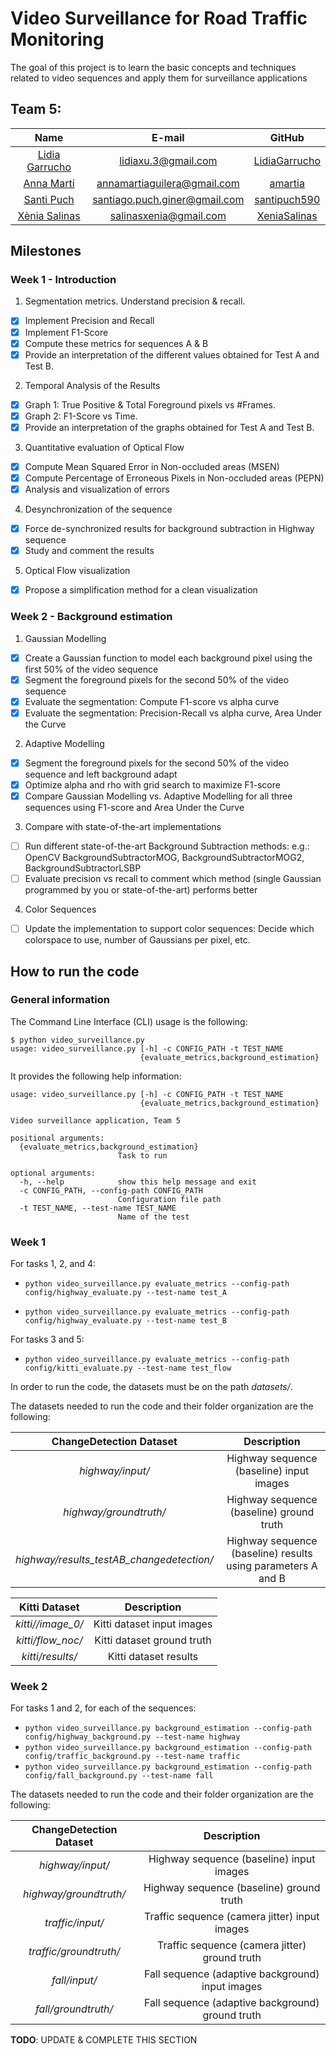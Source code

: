 # Video Surveillance for Road Traffic Monitoring

The goal of this project is to learn the basic concepts and techniques related to video sequences and apply them for surveillance applications

## Team 5:

| Name | E-mail | GitHub |
| :---: | :---: | :---: |
| [Lidia Garrucho](https://www.linkedin.com/in/lidia-garrucho-moras-77961a8a/) | lidiaxu.3@gmail.com | [LidiaGarrucho](https://github.com/LidiaGarrucho) |
| [Anna Martí](https://www.linkedin.com/in/annamartiaguilera/) | annamartiaguilera@gmail.com | [amartia](https://github.com/amartia) |
| [Santi Puch](https://www.linkedin.com/in/santipuch/) | santiago.puch.giner@gmail.com | [santipuch590](https://github.com/santipuch590) |
| [Xènia Salinas](https://www.linkedin.com/in/x%C3%A8nia-salinas-ventall%C3%B3-509081156/) | salinasxenia@gmail.com | [XeniaSalinas](https://github.com/XeniaSalinas) |

## Milestones 

### Week 1 - Introduction
1. Segmentation metrics. Understand precision & recall.
- [x] Implement Precision and Recall
- [x] Implement F1-Score
- [x] Compute these metrics for sequences A & B
- [x] Provide an interpretation of the different values obtained for Test A and Test B.

2. Temporal Analysis of the Results
- [x] Graph 1: True Positive & Total Foreground pixels vs #Frames.
- [x] Graph 2: F1-Score vs Time.
- [x] Provide an interpretation of the graphs obtained for Test A and Test B.

3. Quantitative evaluation of Optical Flow
- [x] Compute Mean Squared Error in Non-occluded areas (MSEN)
- [x] Compute Percentage of Erroneous Pixels in Non-occluded areas (PEPN)
- [x] Analysis and visualization of errors

4. Desynchronization of the sequence
- [x] Force de-synchronized results for background subtraction in Highway sequence
- [x] Study and comment the results

5. Optical Flow visualization
- [x] Propose a simplification method for a clean visualization

### Week 2 - Background estimation
1. Gaussian Modelling
- [x] Create a Gaussian function to model each background pixel using the first 50% of the video sequence
- [x] Segment the foreground pixels for the second 50% of the video sequence
- [x] Evaluate the segmentation: Compute F1-score vs alpha curve
- [x] Evaluate the segmentation: Precision-Recall vs alpha curve, Area Under the Curve
2. Adaptive Modelling
- [x] Segment the foreground pixels for the second 50% of the video sequence and left background adapt
- [x] Optimize alpha and rho with grid search to maximize F1-score
- [x] Compare Gaussian Modelling vs. Adaptive Modelling for all three sequences using F1-score and Area Under the Curve
3. Compare with state-of-the-art implementations
- [ ] Run different state-of-the-art Background Subtraction methods: e.g.: OpenCV BackgroundSubtractorMOG, BackgroundSubtractorMOG2, BackgroundSubtractorLSBP
- [ ] Evaluate precision vs recall to comment which method (single Gaussian programmed by you or state-of-the-art) performs better
4. Color Sequences
- [ ] Update the implementation to support color sequences: Decide which colorspace to use, number of Gaussians per pixel, etc.


## How to run the code

### General information

The Command Line Interface (CLI) usage is the following:

```
$ python video_surveillance.py 
usage: video_surveillance.py [-h] -c CONFIG_PATH -t TEST_NAME
                             {evaluate_metrics,background_estimation}

```

It provides the following help information:
```
usage: video_surveillance.py [-h] -c CONFIG_PATH -t TEST_NAME
                             {evaluate_metrics,background_estimation}

Video surveillance application, Team 5

positional arguments:
  {evaluate_metrics,background_estimation}
                        Task to run

optional arguments:
  -h, --help            show this help message and exit
  -c CONFIG_PATH, --config-path CONFIG_PATH
                        Configuration file path
  -t TEST_NAME, --test-name TEST_NAME
                        Name of the test
```

### Week 1

For tasks 1, 2, and 4:

- `python video_surveillance.py evaluate_metrics --config-path config/highway_evaluate.py --test-name test_A`

- `python video_surveillance.py evaluate_metrics --config-path config/highway_evaluate.py --test-name test_B`

For tasks 3 and 5:

- `python video_surveillance.py evaluate_metrics --config-path config/kitti_evaluate.py --test-name test_flow`

In order to run the code, the datasets must be on the path *datasets/*.

The datasets needed to run the code and their folder organization are the following:

| ChangeDetection Dataset | Description | 
| :---: | :---: | 
| *highway/input/* |  Highway sequence (baseline) input images | 
| *highway/groundtruth/*  |  Highway sequence (baseline) ground truth | 
| *highway/results_testAB_changedetection/* |  Highway sequence (baseline) results using parameters A and B |

| Kitti Dataset | Description | 
| :---: | :---: | 
| *kitti//image_0/*|  Kitti dataset input images | 
| *kitti/flow_noc/*|  Kitti dataset ground truth | 
| *kitti/results/*|  Kitti dataset results | 

### Week 2

For tasks 1 and 2, for each of the sequences:

- `python video_surveillance.py background_estimation --config-path config/highway_background.py --test-name highway`
- `python video_surveillance.py background_estimation --config-path config/traffic_background.py --test-name traffic`
- `python video_surveillance.py background_estimation --config-path config/fall_background.py --test-name fall`

The datasets needed to run the code and their folder organization are the following:

| ChangeDetection Dataset | Description | 
| :---: | :---: | 
| *highway/input/* |  Highway sequence (baseline) input images | 
| *highway/groundtruth/*  |  Highway sequence (baseline) ground truth | 
| *traffic/input/* |  Traffic sequence (camera jitter) input images | 
| *traffic/groundtruth/*  |  Traffic sequence (camera jitter) ground truth | 
| *fall/input/* |  Fall sequence (adaptive background) input images | 
| *fall/groundtruth/*  |  Fall sequence (adaptive background) ground truth | 


**TODO**: UPDATE & COMPLETE THIS SECTION
